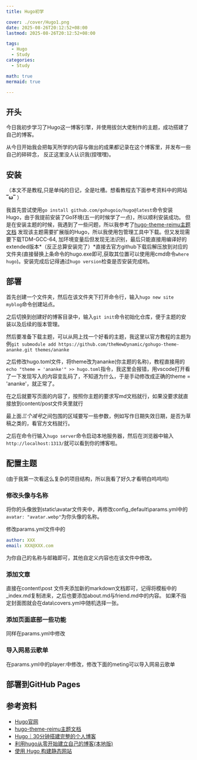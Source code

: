 ```yaml
---
title: Hugo初学

cover: ./cover/Hugo1.png
date: 2025-08-26T20:12:52+08:00
lastmod: 2025-08-26T20:12:52+08:00

tags:
  - Hugo
  - Study
categories:
  - Study

math: true
mermaid: true

---
```


## 开头
今日我初步学习了Hugo这一博客引擎，并使用拔剑大佬制作的主题，成功搭建了自己的博客。

从今日开始我会把每天所学的内容与做出的成果都记录在这个博客里，并发布一些自己的碎碎念，
反正这里没人认识我(捏嘿嘿)。
 
## 安装
 
（本文不是教程,只是单纯的日记，全是吐槽。想看教程去下面参考资料中的网站 **‾ω‾** ）

我首先尝试使用`go install github.com/gohugoio/hugo@latest`命令安装Hugo，由于我提前安装了Go环境(五一的时候学了一点)，所以顺利安装成功。
但是在安装主题的时候，我遇到了一些问题，所以我参考了[hugo-theme-reimu主题文档](https://github.com/D-Sketon/hugo-theme-reimu?tab=readme-ov-file)
发现该主题需要扩展版的Hugo，所以我使用包管理工具中下载。但又发现需要下载TDM-GCC-64, 加环境变量后但发现无法识别，最后只能直接用编译好的extended版本*（反正总算安装完了）*直接去官方github下载后解压放到对应的文件夹(直接替换上条命令的hugo.exe即可,获取其位置可以使用用cmd命令`where hugo`)。安装完成后记得通过`hugo version`检查是否安装完成哟。

## 部署

首先创建一个文件夹，然后在该文件夹下打开命令行，输入`hugo new site myblog`命令创建站点。

之后切换到创建好的博客目录中，输入`git init`命令初始化仓库，便于主题的安装以及后续的版本管理。

然后要准备下载主题，可以从网上找一个好看的主题，我这里以官方教程的主题为例`git submodule add https://github.com/theNewDynamic/gohugo-theme-ananke.git themes/ananke`
 
之后修改hugo.toml文件，将theme改为ananke(你主题的名称)，教程直接用的`echo "theme = 'ananke'" >> hugo.toml`指令，我这里会报错，用vscode打开看了一下发现写入的内容变乱码了，不知道为什么，于是手动修改成正确的theme = 'ananke'，就正常了。

在之后就要写页面的内容了，按照你主题的要求写md文档就行，如果没要求就直接放到content/post文件夹里就行

最上面*三个减号*之间包围的区域要写一些参数，例如写作日期失效日期，是否为草稿之类的，看官方文档就行。

之后在命令行输入`hugo server`命令启动本地服务器，然后在浏览器中输入`http://localhost:1313/`就可以看到你的博客啦。

## 配置主题

(由于我第一次看这么复杂的项目结构，所以我看了好久才看明白呜呜呜)

### 修改头像与名称

将你的头像放到static\avatar文件夹中，再修改config\_default\params.yml中的` avatar: "avatar.webp"`为你头像的名称。

修改params.yml文件中的
```yml
author: XXX
email: XXX@XXX.com
```
为你自己的名称与邮箱即可，其他自定义内容也在该文件中修改。

### 添加文章

直接在content\post 文件夹添加新的markdown文档即可，记得将模板中的_index.md复制进来，之后也要添加about.md与friend.md中的内容。
如果不指定封面图就会在data\covers.yml中随机选择一张。

### 添加页面底部一些功能

同样在params.yml中修改

### 导入网易云歌单

在params.yml中的player:中修改，修改下面的meting可以导入网易云歌单

## 部署到GitHub Pages

## 参考资料
- [Hugo官网](https://gohugo.io/)
- [hugo-theme-reimu主题文档](https://github.com/D-Sketon/hugo-theme-reimu?tab=readme-ov-file)
- [Hugo｜30分钟搭建完整的个人博客](https://blog.csdn.net/weixin_35891787/article/details/145103961)
- [利用hugo从零开始建立自己的博客(本地版)](https://zhuanlan.zhihu.com/p/25223045625)
- [使用 Hugo 构建静态网站](https://blog.icytown.com/posts/web/hugo/)